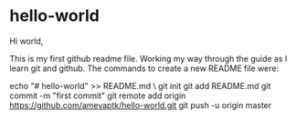 # hello-world

Hi world,

This is my first github readme file. Working my way through the guide as I learn git and github. The commands to create a new README file were:

echo "# hello-world" >> README.md \\
git init
git add README.md
git commit -m "first commit"
git remote add origin https://github.com/ameyaptk/hello-world.git
git push -u origin master


